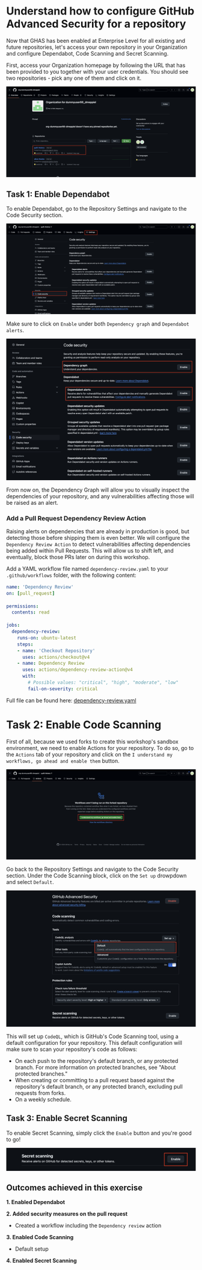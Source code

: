 # Understand how to configure GitHub Advanced Security for a repository

Now that GHAS has been enabled at Enterprise Level for all existing and future repositories, let's access your own repository in your Organization and configure Dependabot, Code Scanning and Secret Scanning.

First, access your Organization homepage by following the URL that has been provided to you together with your user credentials. You should see two repositories - pick any one of them and click on it.

![Navigate to Repository](../images/navigate-repo.png)

## Task 1: Enable Dependabot 
To enable Dependabot, go to the Repository Settings and navigate to the Code Security section. 

![Navigate to Settings](../images/navigate-settings.png)

Make sure to click on `Enable` under both `Dependency graph` and `Dependabot alerts`.

![Enable Dependabot](../images/enable-dependabot.png)

From now on, the Dependency Graph will allow you to visually inspect the dependencies of your repository, and any vulnerabilities affecting those will be raised as an alert. 

### Add a Pull Request Dependency Review Action
Raising alerts on dependencies that are already in production is good, but detecting those before shipping them is even better. We will configure the `Dependency Review Action` to detect vulnerabilities affecting dependencies being added within Pull Requests. This will allow us to shift left, and eventually, block those PRs later on during this workshop.

Add a YAML workflow file named `dependency-review.yaml` to your `.github/workflows` folder, with the following content:

```yaml
name: 'Dependency Review'
on: [pull_request]

permissions:
  contents: read

jobs:
  dependency-review:
    runs-on: ubuntu-latest
    steps:
    - name: 'Checkout Repository'
      uses: actions/checkout@v4
    - name: Dependency Review
      uses: actions/dependency-review-action@v4
      with:
        # Possible values: "critical", "high", "moderate", "low"
        fail-on-severity: critical
```

Full file can be found here: [dependency-review.yaml](./resources/dependency-review.yaml)

# Task 2: Enable Code Scanning 
First of all, because we used forks to create this workshop's sandbox environment, we need to enable Actions for your repository. To do so, go to the `Actions` tab of your repository and click on the `I understand my workflows, go ahead and enable them` button.

![Enable Actions](../images/enable-actions.png)

Go back to the Repository Settings and navigate to the Code Security section. Under the Code Scanning block, click on the `Set up` drowpdown and select `Default`. 

![Enable Code Scanning](../images/enable-code-scanning.png)

This will set up `CodeQL`, which is GitHub's Code Scanning tool, using a default configuration for your repository. This default configuration will make sure to scan your repository's code as follows:

- On each push to the repository's default branch, or any protected branch. For more information on protected branches, see "About protected branches."
- When creating or committing to a pull request based against the repository's default branch, or any protected branch, excluding pull requests from forks.
- On a weekly schedule.

## Task 3: Enable Secret Scanning
To enable Secret Scanning, simply click the `Enable` button and you're good to go! 

![Enable Secret Scanning](../images/enable-secret-scanning.png)

## Outcomes achieved in this exercise
**1. Enabled Dependabot**

**2. Added security measures on the pull request**
- Created a workflow including the `Dependency review` action

**3. Enabled Code Scanning**
- Default setup

**4. Enabled Secret Scanning**
